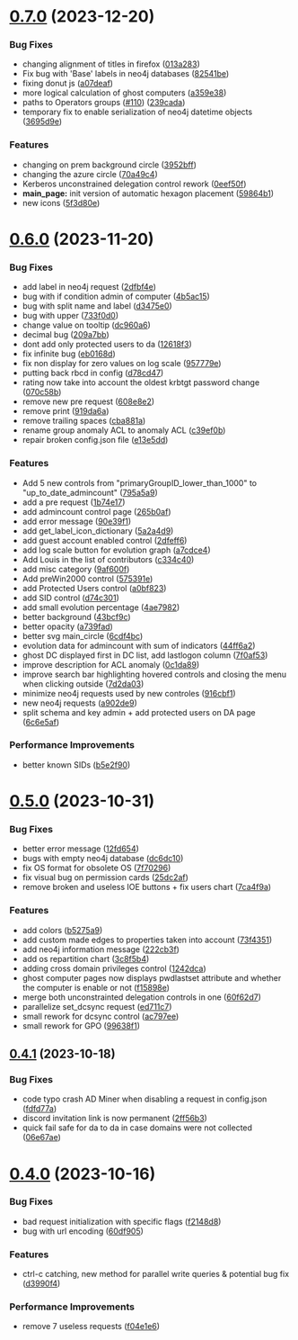 # [0.7.0](https://github.com/Mazars-Tech/AD_Miner/compare/v0.6.0...v0.7.0) (2023-12-20)


### Bug Fixes

* changing alignment of titles in firefox ([013a283](https://github.com/Mazars-Tech/AD_Miner/commit/013a28325224d8e0d29291849d2505197117a2a3))
* Fix bug with 'Base' labels in neo4j databases ([82541be](https://github.com/Mazars-Tech/AD_Miner/commit/82541be0a2f57fee025a2db740087a43c34a318d))
* fixing donut js ([a07deaf](https://github.com/Mazars-Tech/AD_Miner/commit/a07deafdee838dd10c690fad56cf7509a1e53c54))
* more logical calculation of ghost computers ([a359e38](https://github.com/Mazars-Tech/AD_Miner/commit/a359e38f719b59348b488e6b9f249ccec7cca032))
* paths to Operators groups ([#110](https://github.com/Mazars-Tech/AD_Miner/issues/110)) ([239cada](https://github.com/Mazars-Tech/AD_Miner/commit/239cada9895b6bdec7a8639e7083184394ef62d5))
* temporary fix to enable serialization of neo4j datetime objects ([3695d9e](https://github.com/Mazars-Tech/AD_Miner/commit/3695d9e5c456b53c07b30df0d07e02b5d31d0ee5))


### Features

* changing on prem background circle ([3952bff](https://github.com/Mazars-Tech/AD_Miner/commit/3952bff05ca6bb23e352be863db36348b87784f7))
* changing the azure circle ([70a49c4](https://github.com/Mazars-Tech/AD_Miner/commit/70a49c41502373c69e58a030ed79d96e017f5dd2))
* Kerberos unconstrained delegation control rework ([0eef50f](https://github.com/Mazars-Tech/AD_Miner/commit/0eef50f2c81f97467fa86bd372b1f68021da8974))
* **main_page:** init version of automatic hexagon placement ([59864b1](https://github.com/Mazars-Tech/AD_Miner/commit/59864b125fb142996f30757bf49babece28e43c5))
* new icons ([5f3d80e](https://github.com/Mazars-Tech/AD_Miner/commit/5f3d80eb6c2b605380f8979d2c7931b846d96186))



# [0.6.0](https://github.com/Mazars-Tech/AD_Miner/compare/v0.5.0...v0.6.0) (2023-11-20)


### Bug Fixes

* add label in neo4j request ([2dfbf4e](https://github.com/Mazars-Tech/AD_Miner/commit/2dfbf4e3463a54e0ed593f1f7ae3ab6f3a39604c))
* bug with if condition admin of computer ([4b5ac15](https://github.com/Mazars-Tech/AD_Miner/commit/4b5ac158fd631052ad3677489125d632f7802b3c))
* bug with split name and label ([d3475e0](https://github.com/Mazars-Tech/AD_Miner/commit/d3475e0ff8ede44fdf52307cd5fcc84957647325))
* bug with upper ([733f0d0](https://github.com/Mazars-Tech/AD_Miner/commit/733f0d00300f1f253a70f7ad7d19cede0c1ce367))
* change value on tooltip ([dc960a6](https://github.com/Mazars-Tech/AD_Miner/commit/dc960a6eae7541b43042cdedb37bb9e2d598f038))
* decimal bug ([209a7bb](https://github.com/Mazars-Tech/AD_Miner/commit/209a7bb42eeb27110bf4349026a0cf6fe41bcf85))
* dont add only protected users to da ([12618f3](https://github.com/Mazars-Tech/AD_Miner/commit/12618f3b3ea5af1260373ff8a5b6b20b82c1c724))
* fix infinite bug ([eb0168d](https://github.com/Mazars-Tech/AD_Miner/commit/eb0168d0f10a154a4691d1539c6628fa0fcf3bc2))
* fix non display for zero values on log scale ([957779e](https://github.com/Mazars-Tech/AD_Miner/commit/957779e7fc432ebdc53c0fedffdb4448e21c6875))
* putting back rbcd in config ([d78cd47](https://github.com/Mazars-Tech/AD_Miner/commit/d78cd4703bc85ec3accbc2ac8502ec0717e7a54a))
* rating now take into account the oldest krbtgt password change ([070c58b](https://github.com/Mazars-Tech/AD_Miner/commit/070c58ba3ab6f87967c07f5a7b24380569f58ad3))
* remove new pre request ([608e8e2](https://github.com/Mazars-Tech/AD_Miner/commit/608e8e2ea6a299adc8d32ae56836630c98dafb7d))
* remove print ([919da6a](https://github.com/Mazars-Tech/AD_Miner/commit/919da6a02621c985de2c91e1c14af5728ced3736))
* remove trailing spaces ([cba881a](https://github.com/Mazars-Tech/AD_Miner/commit/cba881a7ef5b917bc0e004434dc3afa497e133c4))
* rename group anomaly ACL to anomaly ACL ([c39ef0b](https://github.com/Mazars-Tech/AD_Miner/commit/c39ef0be190b8c81df196e753344eb6ecd69c23f))
* repair broken config.json file ([e13e5dd](https://github.com/Mazars-Tech/AD_Miner/commit/e13e5dd8301ee7ad3f5ff8fcd1a2d9ff1df1b9cc))


### Features

* Add 5 new controls from "primaryGroupID_lower_than_1000" to "up_to_date_admincount" ([795a5a9](https://github.com/Mazars-Tech/AD_Miner/commit/795a5a94db44707faa2f5aebb4fbed25f679603d))
* add a pre request ([1b74e17](https://github.com/Mazars-Tech/AD_Miner/commit/1b74e1751b4c42bb1054bb047cff42cee769b388))
* add admincount control page ([265b0af](https://github.com/Mazars-Tech/AD_Miner/commit/265b0afb7ffc08b5da771d938f6129021fb07a14))
* add error message ([90e39f1](https://github.com/Mazars-Tech/AD_Miner/commit/90e39f19f3d6217dd6ebe622ab20e221b88e7b74))
* add get_label_icon_dictionary ([5a2a4d9](https://github.com/Mazars-Tech/AD_Miner/commit/5a2a4d9f37e5169c54a9ebf822934ea19d4fb717))
* add guest account enabled control ([2dfeff6](https://github.com/Mazars-Tech/AD_Miner/commit/2dfeff668503afd56c95611ab1c4101c9431d296))
* add log scale button for evolution graph ([a7cdce4](https://github.com/Mazars-Tech/AD_Miner/commit/a7cdce4d24d2d6f8586aa3e2191858f53f2e4cae))
* Add Louis in the list of contributors ([c334c40](https://github.com/Mazars-Tech/AD_Miner/commit/c334c40686acae238d0c732d1968dd052a6a67ca))
* add misc category ([9af600f](https://github.com/Mazars-Tech/AD_Miner/commit/9af600f5a9329c90fd0aa2bdfe7e30ca752a92fe))
* Add preWin2000 control ([575391e](https://github.com/Mazars-Tech/AD_Miner/commit/575391ed91cbb1ab65de235f540a2a22b185e157))
* add Protected Users control ([a0bf823](https://github.com/Mazars-Tech/AD_Miner/commit/a0bf823866907ca00dc6ce019a9435d1d7b440af))
* add SID control ([d74c301](https://github.com/Mazars-Tech/AD_Miner/commit/d74c3013c925fb497cbfbd00951c5f8d0be00835))
* add small evolution percentage ([4ae7982](https://github.com/Mazars-Tech/AD_Miner/commit/4ae798251547a935225340c545355d606f260acd))
* better background ([43bcf9c](https://github.com/Mazars-Tech/AD_Miner/commit/43bcf9c0291a266a7d0ffd64b4ec73ba0c18272c))
* better opacity ([a739fad](https://github.com/Mazars-Tech/AD_Miner/commit/a739fad2478fa80178ad956f0dc865031ab96d85))
* better svg main_circle ([6cdf4bc](https://github.com/Mazars-Tech/AD_Miner/commit/6cdf4bc756a11dd150cb5cba651a2d015c9e7f2a))
* evolution data for admincount with sum of indicators ([44ff6a2](https://github.com/Mazars-Tech/AD_Miner/commit/44ff6a272007187b2c90e1c3092315e286c59c2c))
* ghost DC displayed first in DC list, add lastlogon column ([7f0af53](https://github.com/Mazars-Tech/AD_Miner/commit/7f0af535d83318cb981aa8b1f8ac1ddf1bd2637d))
* improve description for ACL anomaly ([0c1da89](https://github.com/Mazars-Tech/AD_Miner/commit/0c1da8972aa2191494559f6aa658322da092f0ef))
* improve search bar highlighting hovered controls and closing the menu when clicking outside ([7d2da03](https://github.com/Mazars-Tech/AD_Miner/commit/7d2da036496dcc712a8b49de9170a30d5896fc3d))
* minimize neo4j requests used by new controles ([916cbf1](https://github.com/Mazars-Tech/AD_Miner/commit/916cbf1d31635ae4aa2d67660b93e22bfe2c6aa8))
* new neo4j requests ([a902de9](https://github.com/Mazars-Tech/AD_Miner/commit/a902de99c81bb3fcb7a6238bef1daf2466dd0d19))
* split schema and key admin + add protected users on DA page ([6c6e5af](https://github.com/Mazars-Tech/AD_Miner/commit/6c6e5af32f96bf9d23021e259bb0967d8c4518d2))


### Performance Improvements

* better known SIDs ([b5e2f90](https://github.com/Mazars-Tech/AD_Miner/commit/b5e2f900590896a745fb175427912817cebba29c))



# [0.5.0](https://github.com/Mazars-Tech/AD_Miner/compare/v0.4.1...v0.5.0) (2023-10-31)


### Bug Fixes

* better error message ([12fd654](https://github.com/Mazars-Tech/AD_Miner/commit/12fd654794c65f4fb1c3f8fabea03cd38a155573))
* bugs with empty neo4j database ([dc6dc10](https://github.com/Mazars-Tech/AD_Miner/commit/dc6dc10b2ec420cd175d05f5d07485e8142bbd79))
* fix OS format for obsolete OS ([7f70296](https://github.com/Mazars-Tech/AD_Miner/commit/7f70296cbbac7c4c3f6bc4c8a4fcc498e5959c0f))
* fix visual bug on permission cards ([25dc2af](https://github.com/Mazars-Tech/AD_Miner/commit/25dc2af8bd2c1f5a8e9a69bdf39847ec95bfe4ef))
* remove broken and useless IOE buttons + fix users chart ([7ca4f9a](https://github.com/Mazars-Tech/AD_Miner/commit/7ca4f9ad6ad2e7f14ced6ec99336cde950d7efa8))


### Features

* add colors ([b5275a9](https://github.com/Mazars-Tech/AD_Miner/commit/b5275a9036daef508ace4789747b68d326cd32c3))
* add custom made edges to properties taken into account ([73f4351](https://github.com/Mazars-Tech/AD_Miner/commit/73f43518ceee06dfae78c6ca5c1a70088bdd90b2))
* add neo4j information message ([222cb3f](https://github.com/Mazars-Tech/AD_Miner/commit/222cb3f66b0a189d14c3c916ca6f46753ed0aaac))
* add os repartition chart ([3c8f5b4](https://github.com/Mazars-Tech/AD_Miner/commit/3c8f5b42f97b51814eb1ffc1277fff7044303437))
* adding cross domain privileges control ([1242dca](https://github.com/Mazars-Tech/AD_Miner/commit/1242dcab0668fa40244af0ceb3e9861b985c345e))
* ghost computer pages now displays pwdlastset attribute and whether the computer is enable or not ([f15898e](https://github.com/Mazars-Tech/AD_Miner/commit/f15898e70dd839c5305019020226989bbc5ae6f5))
* merge both unconstrainted delegation controls in one ([60f62d7](https://github.com/Mazars-Tech/AD_Miner/commit/60f62d7dd4df88f3a1775c6839871179c1e6dd4f))
* parallelize set_dcsync request ([ed711c7](https://github.com/Mazars-Tech/AD_Miner/commit/ed711c74b0afe125af911264f62e795915594137))
* small rework for dcsync control ([ac797ee](https://github.com/Mazars-Tech/AD_Miner/commit/ac797ee26afb9b92028afd1a7669148ba2d2b1f2))
* small rework for GPO ([99638f1](https://github.com/Mazars-Tech/AD_Miner/commit/99638f1e52fb26ce493740ffacee2b444545ea5e))



## [0.4.1](https://github.com/Mazars-Tech/AD_Miner/compare/v0.4.0...v0.4.1) (2023-10-18)


### Bug Fixes

* code typo crash AD Miner when disabling a request in config.json ([fdfd77a](https://github.com/Mazars-Tech/AD_Miner/commit/fdfd77aabd920ce473e58c136a96fe2f0d08ee5c))
* discord invitation link is now permanent ([2ff56b3](https://github.com/Mazars-Tech/AD_Miner/commit/2ff56b34303696009d233abc3937367679e0ad01))
* quick fail safe for da to da in case domains were not collected ([06e67ae](https://github.com/Mazars-Tech/AD_Miner/commit/06e67aea90f54e4aebc4736b33e5f7f2c70e0ce4))



# [0.4.0](https://github.com/Mazars-Tech/AD_Miner/compare/v0.3.0...v0.4.0) (2023-10-16)


### Bug Fixes

* bad request initialization with specific flags ([f2148d8](https://github.com/Mazars-Tech/AD_Miner/commit/f2148d875bcc6b71d963fb38de6cf2db9b203a17))
* bug with url encoding ([60df905](https://github.com/Mazars-Tech/AD_Miner/commit/60df905106a9d24125b3a324907ea248d01b8180))


### Features

* ctrl-c catching, new method for parallel write queries & potential bug fix ([d3990f4](https://github.com/Mazars-Tech/AD_Miner/commit/d3990f4b531bc51dbc508f8985a9b266187c47dd))


### Performance Improvements

* remove 7 useless requests ([f04e1e6](https://github.com/Mazars-Tech/AD_Miner/commit/f04e1e6f3f10fe0d0cc4f846e21210d99c9ca660))



